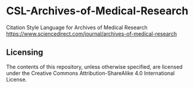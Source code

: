 # CSL-Archives-of-Medical-Research

Citation Style Language for Archives of Medical Research
https://www.sciencedirect.com/journal/archives-of-medical-research

## Licensing
The contents of this repository, unless otherwise specified, are licensed under the Creative Commons Attribution-ShareAlike 4.0 International License.
